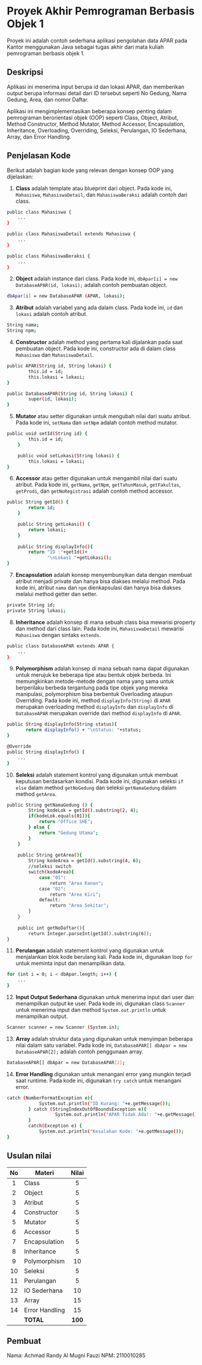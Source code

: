 # Proyek Akhir Pemrograman Berbasis Objek 1

Proyek ini adalah contoh sederhana aplikasi pengolahan data APAR pada Kantor menggunakan Java sebagai tugas akhir dari mata kuliah pemrograman berbasis objek 1.

## Deskripsi

Aplikasi ini menerima input berupa id dan lokasi APAR, dan memberikan output berupa informasi detail dari ID tersebut seperti No Gedung, Nama Gedung, Area, dan nomor Daftar.

Aplikasi ini mengimplementasikan beberapa konsep penting dalam pemrograman berorientasi objek (OOP) seperti Class, Object, Atribut, Method Constructor, Method Mutator, Method Accessor, Encapsulation, Inheritance, Overloading, Overriding, Seleksi, Perulangan, IO Sederhana, Array, dan Error Handling.

## Penjelasan Kode

Berikut adalah bagian kode yang relevan dengan konsep OOP yang dijelaskan:

1. **Class** adalah template atau blueprint dari object. Pada kode ini, `Mahasiswa`, `MahasiswaDetail`, dan `MahasiswaBeraksi` adalah contoh dari class.

```bash
public class Mahasiswa {
    ...
}

public class MahasiswaDetail extends Mahasiswa {
    ...
}

public class MahasiswaBeraksi {
    ...
}
```

2. **Object** adalah instance dari class. Pada kode ini, `dbApar[i] = new DatabaseAPAR(id, lokasi);` adalah contoh pembuatan object.

```bash
dbApar[i] = new DatabaseAPAR (APAR, lokasi);
```

3. **Atribut** adalah variabel yang ada dalam class. Pada kode ini, `id` dan `lokasi` adalah contoh atribut.

```bash
String nama;
String npm;
```

4. **Constructor** adalah method yang pertama kali dijalankan pada saat pembuatan object. Pada kode ini, constructor ada di dalam class `Mahasiswa` dan `MahasiswaDetail`.

```bash
public APAR(String id, String lokasi) {
        this.id = id;
        this.lokasi = lokasi;
}

public DatabaseAPAR(String id, String lokasi) {
        super(id, lokasi);
}
```

5. **Mutator** atau setter digunakan untuk mengubah nilai dari suatu atribut. Pada kode ini, `setNama` dan `setNpm` adalah contoh method mutator.

```bash
public void setId(String id) {
        this.id = id;
    }

    public void setLokasi(String lokasi) {
        this.lokasi = lokasi;
}
```

6. **Accessor** atau getter digunakan untuk mengambil nilai dari suatu atribut. Pada kode ini, `getNama`, `getNpm`, `getTahunMasuk`, `getFakultas`, `getProdi`, dan `getNoRegistrasi` adalah contoh method accessor.

```bash
public String getId() {
        return id;
    }

    public String getLokasi() {
        return lokasi;
    }
    
    public String displayInfo(){
        return "ID :"+getId()+
               "\nLokasi "+getLokasi();
}
```

7. **Encapsulation** adalah konsep menyembunyikan data dengan membuat atribut menjadi private dan hanya bisa diakses melalui method. Pada kode ini, atribut `nama` dan `npm` dienkapsulasi dan hanya bisa diakses melalui method getter dan setter.

```bash
private String id;
private String lokasi;
```

8. **Inheritance** adalah konsep di mana sebuah class bisa mewarisi property dan method dari class lain. Pada kode ini, `MahasiswaDetail` mewarisi `Mahasiswa` dengan sintaks `extends`.

```bash
public class DatabaseAPAR extends APAR {
    ...
}
```

9. **Polymorphism** adalah konsep di mana sebuah nama dapat digunakan untuk merujuk ke beberapa tipe atau bentuk objek berbeda. Ini memungkinkan metode-metode dengan nama yang sama untuk berperilaku berbeda tergantung pada tipe objek yang mereka manipulasi, polymorphism bisa berbentuk Overloading ataupun Overriding. Pada kode ini, method `displayInfo(String)` di `APAR` merupakan overloading method `displayInfo` dan `displayInfo` di `DatabaseAPAR` merupakan override dari method `displayInfo` di `APAR`.

```bash
public String displayInfo(String status){
       return displayInfo() + "\nStatus: "+status;
}

@Override
public String displayInfo() {
    ...
}
```

10. **Seleksi** adalah statement kontrol yang digunakan untuk membuat keputusan berdasarkan kondisi. Pada kode ini, digunakan seleksi `if else` dalam method `getNoGedung` dan seleksi `getNamaGedung` dalam method `getArea`.

```bash
public String getNamaGedung () {
        String kodeLok = getId().substring(2, 4);
        if(kodeLok.equals(01)){ 
            return "Office SHE";
        } else {
            return "Gedung Utama";
        }
    }
    
    public String getArea(){
        String kodeArea = getId().substring(4, 6);
        //seleksi switch
        switch(kodeArea){
            case "01":
                return "Area Kanan";
            case "02":
                return "Area Kiri";
            default:
                return "Area Sekitar";
        }    
    }
    
    public int getNoDaftar(){
        return Integer.parseInt(getId().substring(6));
}
```

11. **Perulangan** adalah statement kontrol yang digunakan untuk menjalankan blok kode berulang kali. Pada kode ini, digunakan loop `for` untuk meminta input dan menampilkan data.

```bash
for (int i = 0; i < dbApar.length; i++) {
    ...
}
```

12. **Input Output Sederhana** digunakan untuk menerima input dari user dan menampilkan output ke user. Pada kode ini, digunakan class `Scanner` untuk menerima input dan method `System.out.println` untuk menampilkan output.

```bash
Scanner scanner = new Scanner (System.in);
```

13. **Array** adalah struktur data yang digunakan untuk menyimpan beberapa nilai dalam satu variabel. Pada kode ini, `DatabaseAPAR[] dbApar = new DatabaseAPAR[2];` adalah contoh penggunaan array.

```bash
DatabaseAPAR[] dbApar = new DatabaseAPAR[2];
```

14. **Error Handling** digunakan untuk menangani error yang mungkin terjadi saat runtime. Pada kode ini, digunakan `try catch` untuk menangani error.

```bash
catch (NumberFormatException e){
            System.out.println("ID Kurang: "+e.getMessage());
        } catch (StringIndexOutOfBoundsException e){
                  System.out.println("APAR Tidak Ada!: "+e.getMessage());
        } 
        catch(Exception e) {
            System.out.println("Kesalahan Kode: "+e.getMessage());
}
```

## Usulan nilai

| No  | Materi         |  Nilai  |
| :-: | -------------- | :-----: |
|  1  | Class          |    5    |
|  2  | Object         |    5    |
|  3  | Atribut        |    5    |
|  4  | Constructor    |    5    |
|  5  | Mutator        |    5    |
|  6  | Accessor       |    5    |
|  7  | Encapsulation  |    5    |
|  8  | Inheritance    |    5    |
|  9  | Polymorphism   |   10    |
| 10  | Seleksi        |    5    |
| 11  | Perulangan     |    5    |
| 12  | IO Sederhana   |   10    |
| 13  | Array          |   15    |
| 14  | Error Handling |   15    |
|     | **TOTAL**      | **100** |

## Pembuat

Nama: Achmad Randy Al Mugni Fauzi
NPM: 2110010285
